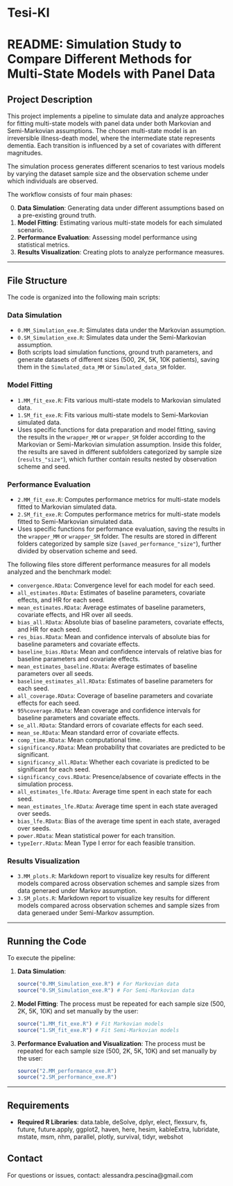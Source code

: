 # Tesi-KI

# README: Simulation Study to Compare Different Methods for Multi-State Models with Panel Data

## Project Description

This project implements a pipeline to simulate data and analyze approaches for fitting multi-state models with panel data under both Markovian and Semi-Markovian assumptions. The chosen multi-state model is an irreversible illness-death model, where the intermediate state represents dementia. Each transition is influenced by a set of covariates with different magnitudes.

The simulation process generates different scenarios to test various models by varying the dataset sample size and the observation scheme under which individuals are observed.

The workflow consists of four main phases:

0.  **Data Simulation**: Generating data under different assumptions based on a pre-existing ground truth.
1.  **Model Fitting**: Estimating various multi-state models for each simulated scenario.
2.  **Performance Evaluation**: Assessing model performance using statistical metrics.
3.  **Results Visualization**: Creating plots to analyze performance measures.

------------------------------------------------------------------------

## File Structure

The code is organized into the following main scripts:

### **Data Simulation**

-   `0.MM_Simulation_exe.R`: Simulates data under the Markovian assumption.
-   `0.SM_Simulation_exe.R`: Simulates data under the Semi-Markovian assumption.
-   Both scripts load simulation functions, ground truth parameters, and generate datasets of different sizes (500, 2K, 5K, 10K patients), saving them in the `Simulated_data_MM` or `Simulated_data_SM` folder.

### **Model Fitting**

-   `1.MM_fit_exe.R`: Fits various multi-state models to Markovian simulated data.
-   `1.SM_fit_exe.R`: Fits various multi-state models to Semi-Markovian simulated data.
-   Uses specific functions for data preparation and model fitting, saving the results in the `wrapper_MM` or `wrapper_SM` folder according to the Markovian or Semi-Markovian simulation assumption. Inside this folder, the results are saved in different subfolders categorized by sample size (`results_"size"`), which further contain results nested by observation scheme and seed.

### **Performance Evaluation**

-   `2.MM_fit_exe.R`: Computes performance metrics for multi-state models fitted to Markovian simulated data.
-   `2.SM_fit_exe.R`: Computes performance metrics for multi-state models fitted to Semi-Markovian simulated data.
-   Uses specific functions for performance evaluation, saving the results in the `wrapper_MM` or `wrapper_SM` folder. The results are stored in different folders categorized by sample size (`saved_performance_"size"`), further divided by observation scheme and seed.

The following files store different performance measures for all models analyzed and the benchmark model:

-   `convergence.RData`: Convergence level for each model for each seed.
-   `all_estimates.RData`: Estimates of baseline parameters, covariate effects, and HR for each seed.
-   `mean_estimates.RData`: Average estimates of baseline parameters, covariate effects, and HR over all seeds.
-   `bias_all.RData`: Absolute bias of baseline parameters, covariate effects, and HR for each seed.
-   `res_bias.RData`: Mean and confidence intervals of absolute bias for baseline parameters and covariate effects.
-   `baseline_bias.RData`: Mean and confidence intervals of relative bias for baseline parameters and covariate effects.
-   `mean_estimates_baseline.RData`: Average estimates of baseline parameters over all seeds.
-   `baseline_estimates_all.RData`: Estimates of baseline parameters for each seed.
-   `all_coverage.RData`: Coverage of baseline parameters and covariate effects for each seed.
-   `95%coverage.RData`: Mean coverage and confidence intervals for baseline parameters and covariate effects.
-   `se_all.RData`: Standard errors of covariate effects for each seed.
-   `mean_se.RData`: Mean standard error of covariate effects.
-   `comp_time.RData`: Mean computational time.
-   `significancy.RData`: Mean probability that covariates are predicted to be significant.
-   `significancy_all.RData`: Whether each covariate is predicted to be significant for each seed.
-   `significancy_covs.RData`: Presence/absence of covariate effects in the simulation process.
-   `all_estimates_lfe.RData`: Average time spent in each state for each seed.
-   `mean_estimates_lfe.RData`: Average time spent in each state averaged over seeds.
-   `bias_lfe.RData`: Bias of the average time spent in each state, averaged over seeds.
-   `power.RData`: Mean statistical power for each transition.
-   `typeIerr.RData`: Mean Type I error for each feasible transition.

### **Results Visualization**

-   `3.MM_plots.R`: Markdown report to visualize key results for different models compared across observation schemes and sample sizes from data generaed under Markov assumption.
-   `3.SM_plots.R`: Markdown report to visualize key results for different models compared across observation schemes and sample sizes from data generaed under Semi-Markov assumption.

------------------------------------------------------------------------

## Running the Code

To execute the pipeline:

1.  **Data Simulation**:

    ``` r
    source("0.MM_Simulation_exe.R") # For Markovian data
    source("0.SM_Simulation_exe.R") # For Semi-Markovian data
    ```

2.  **Model Fitting**: The process must be repeated for each sample size (500, 2K, 5K, 10K) and set manually by the user:

    ``` r
    source("1.MM_fit_exe.R") # Fit Markovian models
    source("1.SM_fit_exe.R") # Fit Semi-Markovian models
    ```

3.  **Performance Evaluation and Visualization**: The process must be repeated for each sample size (500, 2K, 5K, 10K) and set manually by the user:

    ``` r
    source("2.MM_performance_exe.R")
    source("2.SM_performance_exe.R")
    ```

------------------------------------------------------------------------

## Requirements

-   **Required R Libraries**: data.table, deSolve, dplyr, elect, flexsurv, fs, future, future.apply, ggplot2, haven, here, hesim, kableExtra, lubridate, mstate, msm, nhm, parallel, plotly, survival, tidyr, webshot

## Contact

For questions or issues, contact: alessandra.pescina\@gmail.com
